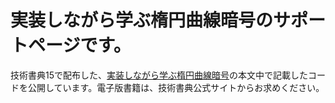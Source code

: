 # 実装しながら学ぶ楕円曲線暗号のサポートページです。
技術書典15で配布した、[実装しながら学ぶ楕円曲線暗号](https://techbookfest.org/product/wziAF05ReH8tziCmMsAn1n)の本文中で記載したコードを公開しています。電子版書籍は、技術書典公式サイトからお求めください。
